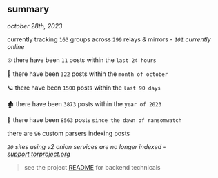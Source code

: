 
## summary
_october 28th, 2023_

currently tracking `163` groups across `299` relays & mirrors - _`101` currently online_

⏲ there have been `11` posts within the `last 24 hours`

🦈 there have been `322` posts within the `month of october`

🪐 there have been `1500` posts within the `last 90 days`

🏚 there have been `3873` posts within the `year of 2023`

🦕 there have been `8563` posts `since the dawn of ransomwatch`

there are `96` custom parsers indexing posts

_`20` sites using v2 onion services are no longer indexed - [support.torproject.org](https://support.torproject.org/onionservices/v2-deprecation/)_

> see the project [README](https://github.com/joshhighet/ransomwatch#ransomwatch--) for backend technicals
